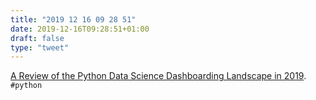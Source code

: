 ```yaml
---
title: "2019 12 16 09 28 51"
date: 2019-12-16T09:28:51+01:00
draft: false
type: "tweet"
---
```

[A Review of the Python Data Science Dashboarding Landscape in 2019](https://ericmjl.github.io/blog/2019/12/15/a-review-of-the-python-data-science-dashboarding-landscape-in-2019/). `#python`
